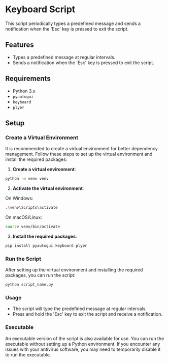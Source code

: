 # Keyboard Script

This script periodically types a predefined message and sends a notification when the 'Esc' key is pressed to exit the script.

## Features

- Types a predefined message at regular intervals.
- Sends a notification when the 'Esc' key is pressed to exit the script.

## Requirements

- Python 3.x
- `pyautogui`
- `keyboard`
- `plyer`

## Setup

### Create a Virtual Environment

It is recommended to create a virtual environment for better dependency management. Follow these steps to set up the virtual environment and install the required packages:

1. **Create a virtual environment**:

```sh
python -m venv venv
```

2. **Activate the virtual environment**:

On Windows:

```sh
.\venv\Scripts\activate
```

On macOS/Linux:

```sh
source venv/bin/activate
```

3. **Install the required packages**:

```sh
pip install pyautogui keyboard plyer
```

### Run the Script

After setting up the virtual environment and installing the required packages, you can run the script:

```sh
python script_name.py
```

### Usage

- The script will type the predefined message at regular intervals.
- Press and hold the 'Esc' key to exit the script and receive a notification.

### Executable

An executable version of the script is also available for use. You can run the executable without setting up a Python environment. If you encounter any issues with your antivirus software, you may need to temporarily disable it to run the executable.
